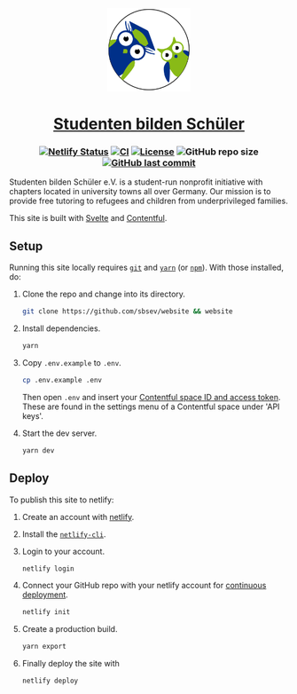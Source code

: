 <p align="center">
  <a href="https://studenten-bilden-schueler.de"><img src="static/favicon.svg" alt="Favicon" width=150></a>
</p>

<h1 align="center">
  <a href="https://studenten-bilden-schueler.de">Studenten bilden Schüler</a>
</h1>

<h3 align="center">

[![Netlify Status](https://api.netlify.com/api/v1/badges/2bcf7f93-7c33-40f4-9843-bbbf22ea213b/deploy-status)](https://app.netlify.com/sites/sbsev/deploys)
[![CI](https://github.com/sbsev/website/workflows/CI/badge.svg)](https://github.com/sbsev/website/actions)
[![License](https://img.shields.io/github/license/sbsev/website?label=License)](/license)
![GitHub repo size](https://img.shields.io/github/repo-size/sbsev/website?label=Repo+Size)
[![GitHub last commit](https://img.shields.io/github/last-commit/sbsev/website?label=Last+Commit)](https://github.com/sbsev/website/commits/master)

</h3>

Studenten bilden Schüler e.V. is a student-run nonprofit initiative with chapters located in university towns all over Germany. Our mission is to provide free tutoring to refugees and children from underprivileged families.

This site is built with [Svelte](https://github.com/sveltejs/svelte) and [Contentful](https://contentful.com).

## Setup

Running this site locally requires [`git`](https://git-scm.com) and [`yarn`](https://yarnpkg.com) (or [`npm`](https://npmjs.com)). With those installed, do:

1. Clone the repo and change into its directory.

   ```sh
   git clone https://github.com/sbsev/website && website
   ```

2. Install dependencies.

   ```sh
   yarn
   ```

3. Copy `.env.example` to `.env`.

   ```sh
   cp .env.example .env
   ```

   Then open `.env` and insert your [Contentful space ID and access token](https://contentful.com/developers/docs/references/authentication). These are found in the settings menu of a Contentful space under 'API keys'.

4. Start the dev server.

   ```sh
   yarn dev
   ```

## Deploy

To publish this site to netlify:

1. Create an account with [netlify](https://netlify.com).
2. Install the [`netlify-cli`](https://netlify.com/docs/cli).
3. Login to your account.

   ```sh
   netlify login
   ```

4. Connect your GitHub repo with your netlify account for [continuous deployment](https://netlify.com/docs/cli/#continuous-deployment).

   ```sh
   netlify init
   ```

5. Create a production build.

   ```sh
   yarn export
   ```

6. Finally deploy the site with

   ```sh
   netlify deploy
   ```
